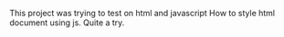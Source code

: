 This project was trying to test on html and javascript
How to style html document using js.
Quite a try.
